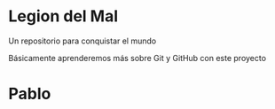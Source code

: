 # Legion del Mal
Un repositorio para conquistar el mundo

Básicamente aprenderemos más sobre Git y GitHub con este proyecto


# Pablo



